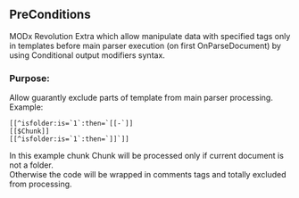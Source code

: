 ## PreConditions

MODx Revolution Extra which allow manipulate data with specified tags only in templates before
main parser execution (on first OnParseDocument) by using Conditional output modifiers syntax.

### Purpose:

Allow guarantly exclude parts of template from main parser processing. Example: 
```
[[^isfolder:is=`1`:then=`[[-`]]
[[$Chunk]]
[[^isfolder:is=`1`:then=`]]`]]
```
In this example chunk Chunk will be processed only if current document is not a folder.  
Otherwise the code will be wrapped in comments tags and totally excluded from processing.